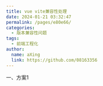 ```yaml
---
title: vue vite兼容性处理
date: 2024-01-21 03:32:47
permalink: /pages/e80e66/
categories:
  - 版本兼容性问题
tags:
  - 前端工程化
author: 
  name: aXing
  link: https://github.com/08163356
---
```

一、方案1



